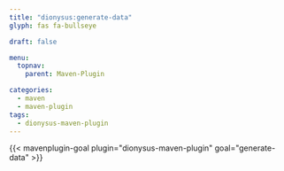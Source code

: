 ```yaml
---
title: "dionysus:generate-data"
glyph: fas fa-bullseye

draft: false

menu:
  topnav:
    parent: Maven-Plugin

categories:
  - maven
  - maven-plugin
tags:
  - dionysus-maven-plugin
---
```


{{< mavenplugin-goal plugin="dionysus-maven-plugin" goal="generate-data" >}}